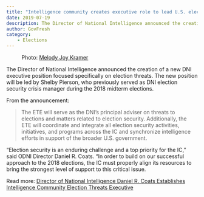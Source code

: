 ```yaml
---
title: "Intelligence community creates executive role to lead U.S. election security efforts"
date: 2019-07-19
description: The Director of National Intelligence announced the creation of a new DNI executive position focused specifically on election threats. The new position will be led by Shelby Pierson, who previously served as DNI election security crisis manager during the 2018 midterm elections.
author: GovFresh
category:
    - Elections
---
```


<!-- image {"id":24790} -->
<figure class="wp-block-image"><figcaption>Photo: <a href="https://www.flickr.com/photos/mjkmjk/3002909066/">Melody Joy Kramer</a></figcaption></figure>
<!-- /image -->

<!-- paragraph -->
<p>The Director of National Intelligence announced the creation of a new DNI executive position focused specifically on election threats. The new position will be led by Shelby Pierson, who previously served as DNI election security crisis manager during the 2018 midterm elections.</p>
<!-- /paragraph -->

<!-- paragraph -->
<p>From the announcement:</p>
<!-- /paragraph -->

<!-- quote -->
<blockquote class="wp-block-quote"><p>The ETE will serve as the DNI’s principal adviser on threats to elections and matters related to election security. Additionally, the ETE will coordinate and integrate all election security activities, initiatives, and programs across the IC and synchronize intelligence efforts in support of the broader U.S. government. </p></blockquote>
<!-- /quote -->

<!-- paragraph -->
<p>“Election security is an enduring challenge and a top priority for the IC,” said ODNI Director Daniel R. Coats. “In order to build on our successful approach to the 2018 elections, the IC must properly align its resources to bring the strongest level of support to this critical issue.</p>
<!-- /paragraph -->

<!-- paragraph -->
<p>Read more: <a href="https://www.dni.gov/index.php/newsroom/press-releases/item/2023-director-of-national-intelligence-daniel-r-coats-establishes-intelligence-community-election-threats-executive">Director of National Intelligence Daniel R. Coats Establishes Intelligence Community Election Threats Executive</a></p>
<!-- /paragraph -->
